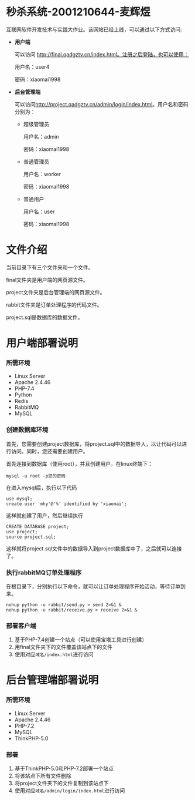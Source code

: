 # 秒杀系统-2001210644-麦辉煜
互联网软件开发技术与实践大作业。该网站已经上线，可以通过以下方式访问:

- **用户端**

  可以访问 http://final.qadgztv.cn/index.html。注册之后登陆，也可以使用： 

  用户名：user4

  密码：xiaomai1998

- **后台管理端**

  可以访问<http://project.qadgztv.cn/admin/login/index.html>。用户名和密码分别为：

  - 超级管理员

    用户名：admin

    密码：xiaomai1998

  - 普通管理员

    用户名：worker

    密码：xiaomai1998

  - 普通用户

    用户名：user

    密码：xiaomai1998

# 文件介绍

当前目录下有三个文件夹和一个文件。

final文件夹是用户端的网页源文件。

project文件夹是后台管理端的网页源文件。

rabbit文件夹是订单处理程序的代码文件。

project.sql是数据库的数据文件。

# 用户端部署说明

### 所需环境

- Linux Server
- Apache 2.4.46
- PHP-7.4
- Python
- Redis
- RabbitMQ
- MySQL

### 创建数据库环境

首先，您需要创建project数据库，将project.sql中的数据导入，以让代码可以进行访问。同时，您还需要创建用户。

首先连接到数据库（使用root），并且创建用户。在linux终端下：

```
mysql -u root -p您的密码
```

在进入mysql后，执行以下代码

```
use mysql;
create user 'mhy'@'%' identified by 'xiaomai';
```

这样就创建了用户，然后继续执行

```
CREATE DATABASE project;
use project;
source project.sql;
```

这样就将project.sql文件中的数据导入到project数据库中了，之后就可以连接了。

### 执行rabbitMQ订单处理程序

在根目录下，分别执行以下命令，就可以让订单处理程序开始活动，等待订单到来。

```
nohup python -u rabbit/send.py > send 2>&1 &
nohup python -u rabbit/receive.py > receive 2>&1 &
```

### 部署客户端

1. 基于PHP-7.4创建一个站点（可以使用宝塔工具进行创建）
2. 用final文件夹下的文件覆盖该站点下的文件
3. 使用对应`域名/index.html`进行访问

# 后台管理端部署说明

### 所需环境

- Linux Server
- Apache 2.4.46
- PHP-7.2
- MySQL
- ThinkPHP-5.0

### 部署

1. 基于ThinkPHP-5.0和PHP-7.2部署一个站点
2. 将该站点下所有文件删除
3. 将project文件夹下的文件复制到该站点下
4. 使用对应`域名/admin/login/index.html`进行访问


